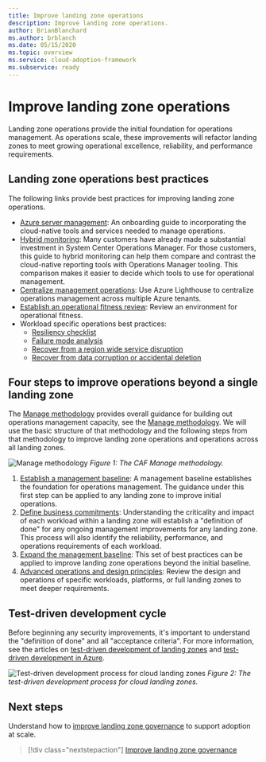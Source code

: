 ```yaml
---
title: Improve landing zone operations
description: Improve landing zone operations.
author: BrianBlanchard
ms.author: brblanch
ms.date: 05/15/2020
ms.topic: overview
ms.service: cloud-adoption-framework
ms.subservice: ready
---
```


# Improve landing zone operations

Landing zone operations provide the initial foundation for operations management. As operations scale, these improvements will refactor landing zones to meet growing operational excellence, reliability, and performance requirements.

## Landing zone operations best practices

The following links provide best practices for improving landing zone operations.

- [Azure server management](../../manage/azure-server-management/index.md): An onboarding guide to incorporating the cloud-native tools and services needed to manage operations.
- [Hybrid monitoring](../../manage/monitor/index.md): Many customers have already made a substantial investment in System Center Operations Manager. For those customers, this guide to hybrid monitoring can help them compare and contrast the cloud-native reporting tools with Operations Manager tooling. This comparison makes it easier to decide which tools to use for operational management.
- [Centralize management operations](../../manage/centralize-operations.md): Use Azure Lighthouse to centralize operations management across multiple Azure tenants.
- [Establish an operational fitness review](../../manage/operational-fitness-review.md): Review an environment for operational fitness.
- Workload specific operations best practices:
  - [Resiliency checklist](/azure/architecture/checklist/resiliency-per-service?bc=%2fazure%2fcloud-adoption-framework%2f_bread%2ftoc.json&toc=%2fazure%2fcloud-adoption-framework%2ftoc.json)
  - [Failure mode analysis](/azure/architecture/resiliency/failure-mode-analysis?bc=%2fazure%2fcloud-adoption-framework%2f_bread%2ftoc.json&toc=%2fazure%2fcloud-adoption-framework%2ftoc.json)
  - [Recover from a region wide service disruption](/azure/architecture/resiliency/recovery-loss-azure-region?bc=%2fazure%2fcloud-adoption-framework%2f_bread%2ftoc.json&toc=%2fazure%2fcloud-adoption-framework%2ftoc.json)
  - [Recover from data corruption or accidental deletion](/azure/architecture/framework/resiliency/data-management?bc=%2fazure%2fcloud-adoption-framework%2f_bread%2ftoc.json&toc=%2fazure%2fcloud-adoption-framework%2ftoc.json)

## Four steps to improve operations beyond a single landing zone

The [Manage methodology](../../manage/index.md) provides overall guidance for building out operations management capacity, see the [Manage methodology](../../manage/index.md). We will use the basic structure of that methodology and the following steps from that methodology to improve landing zone operations and operations across all landing zones.

<!-- cSpell:ignore caf -->

![Manage methodology](../../_images/manage/caf-manage.png)
_Figure 1: The CAF Manage methodology._

1. [Establish a management baseline](../../manage/azure-server-management/index.md): A management baseline establishes the foundation for operations management. The guidance under this first step can be applied to any landing zone to improve initial operations.
2. [Define business commitments](../../manage/considerations/business-alignment.md): Understanding the criticality and impact of each workload within a landing zone will establish a "definition of done" for any ongoing management improvements for any landing zone. This process will also identify the reliability, performance, and operations requirements of each workload.
3. [Expand the management baseline](../../manage/best-practices.md): This set of best practices can be applied to improve landing zone operations beyond the initial baseline.
4. [Advanced operations and design principles](../../manage/design-principles.md): Review the design and operations of specific workloads, platforms, or full landing zones to meet deeper requirements.

## Test-driven development cycle

Before beginning any security improvements, it's important to understand the "definition of done" and all "acceptance criteria". For more information, see the articles on [test-driven development of landing zones](./test-driven-development.md) and [test-driven development in Azure](./azure-test-driven-development.md).

![Test-driven development process for cloud landing zones](../../_images/ready/test-driven-development-process.png)
_Figure 2: The test-driven development process for cloud landing zones._

## Next steps

Understand how to [improve landing zone governance](./landing-zone-governance.md) to support adoption at scale.

> [!div class="nextstepaction"]
> [Improve landing zone governance](./landing-zone-governance.md)
